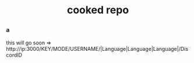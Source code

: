 <h1><p align="center">cooked repo</p></h1>

<h3><p align="left">a</p></h3>

this will go soon => 
  http://ip:3000/KEY/MODE/USERNAME/|Language|Language|Language|/DiscordID

